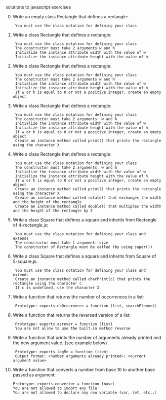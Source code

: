 solutions to javascript exercises

0. Write an empty class Rectangle that defines a rectangle:

        You must use the class notation for defining your class

1. Write a class Rectangle that defines a rectangle:

        You must use the class notation for defining your class
        The constructor must take 2 arguments w and h
        Initialize the instance attribute width with the value of w
        Initialize the instance attribute height with the value of h

2. Write a class Rectangle that defines a rectangle:

        You must use the class notation for defining your class
        The constructor must take 2 arguments w and h
        Initialize the instance attribute width with the value of w
        Initialize the instance attribute height with the value of h
        If w or h is equal to 0 or not a positive integer, create an empty object

3. Write a class Rectangle that defines a rectangle:

        You must use the class notation for defining your class
        The constructor must take 2 arguments: w and h
        Initialize the instance attribute width with the value of w
        Initialize the instance attribute height with the value of h
        If w or h is equal to 0 or not a positive integer, create an empty object
        Create an instance method called print() that prints the rectangle using the character X

4. Write a class Rectangle that defines a rectangle:

        You must use the class notation for defining your class
        The constructor must take 2 arguments: w and h
        Initialize the instance attribute width with the value of w
        Initialize the instance attribute height with the value of h
        If w or h is equal to 0 or not a positive integer, create an empty object
        Create an instance method called print() that prints the rectangle using the character X
        Create an instance method called rotate() that exchanges the width and the height of the rectangle
        Create an instance method called double() that multiples the width and the height of the rectangle by 2

5. Write a class Square that defines a square and inherits from Rectangle of 4-rectangle.js:

        You must use the class notation for defining your class and extends
        The constructor must take 1 argument: size
        The constructor of Rectangle must be called (by using super())

6. Write a class Square that defines a square and inherits from Square of 5-square.js:

        You must use the class notation for defining your class and extends
        Create an instance method called charPrint(c) that prints the rectangle using the character c
        If c is undefined, use the character X

7. Write a function that returns the number of occurrences in a list:

        Prototype: exports.nbOccurences = function (list, searchElement)

8. Write a function that returns the reversed version of a list:

        Prototype: exports.esrever = function (list)
        You are not allow to use the built-in method reverse

9. Write a function that prints the number of arguments already printed and the new argument value. (see example below)

        Prototype: exports.logMe = function (item)
        Output format: <number arguments already printed>: <current argument value>

10. Write a function that converts a number from base 10 to another base passed as argument:

        Prototype: exports.converter = function (base)
        You are not allowed to import any file
        You are not allowed to declare any new variable (var, let, etc..)
